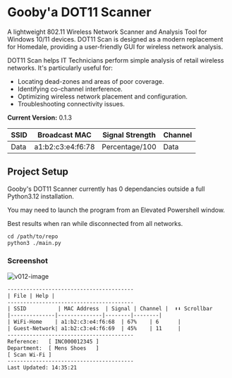 # Gooby'a DOT11 Scanner

A lightweight 802.11 Wireless Network Scanner and Analysis Tool for Windows 10/11 devices. DOT11 Scan is designed as a modern replacement for Homedale, providing a user-friendly GUI for wireless network analysis.

DOT11 Scan helps IT Technicians perform simple analysis of retail wireless networks. It's particularly useful for:

- Locating dead-zones and areas of poor coverage.
- Identifying co-channel interference.
- Optimizing wireless network placement and configuration.
- Troubleshooting connectivity issues.

**Current Version:** 0.1.3

| **SSID** | **Broadcast MAC** | **Signal Strength**| **Channel** |
| --- | --- | --- | --- |
| Data | a1:b2:c3:e4:f6:78 | Percentage/100 | Data |

## Project Setup

Gooby's DOT11 Scanner currently has 0 dependancies outside a full Python3.12 installation.

You may need to launch the program from an Elevated Powershell window.

Best results when ran while disconnected from all networks.

```txt
cd /path/to/repo
python3 ./main.py
```

### Screenshot

![v012-image](https://github.com/user-attachments/assets/479812a5-e6dc-4b69-a7c6-453d2b210912)

```txt
----------------------------------------
| File | Help |
----------------------------------------
| SSID          | MAC Address  | Signal | Channel |  ⬆⬇ Scrollbar
|--------------|--------------|--------|--------|
| WiFi-Home    | a1:b2:c3:e4:f6:68  | 67%    | 6      |
| Guest-Network| a1:b2:c3:e4:f6:69  | 45%    | 11     |
----------------------------------------
Reference:   [ INC000012345 ]
Department:  [ Mens Shoes   ]
[ Scan Wi-Fi ]
----------------------------------------
Last Updated: 14:35:21
```
